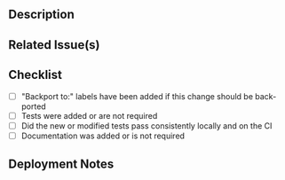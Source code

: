<!--
  Thank you for your contribution to the Vitess project.
  How to contribute: https://vitess.io/docs/contributing/
  Please first make sure there is an open Issue to discuss the feature/fix suggested in this PR.
  If this is a new feature, please mark the Issue as "RFC".
 -->

<!-- if this PR is Work in Progress please create it as a Draft Pull Request -->

## Description

<!-- A few sentences describing the overall goals of the pull request's commits. -->
<!-- If this is a bug fix and you think the fix should be backported, please write so. -->

## Related Issue(s)

<!-- List related issues and pull requests. If this PR fixes an issue, please add it using Fixes #????  -->

## Checklist

-   [ ] "Backport to:" labels have been added if this change should be back-ported
-   [ ] Tests were added or are not required
-   [ ] Did the new or modified tests pass consistently locally and on the CI
-   [ ] Documentation was added or is not required

## Deployment Notes

<!-- Notes regarding deployment of the contained body of work. These should note any db migrations, etc. -->
